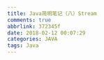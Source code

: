 ```yaml
---
title: Java简明笔记（八）Stream
comments: true
abbrlink: 372345f
date: 2018-02-12 00:07:29
categories: JAVA
tags: Java
---
```

